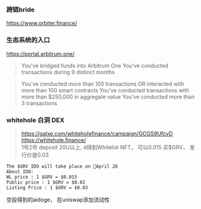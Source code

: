
### 跨链bride 
https://www.orbiter.finance/

### 生态系统的入口
https://portal.arbitrum.one/


>You’ve bridged funds into Arbitrum One
>You’ve conducted transactions during 9 distinct months

>You’ve conducted more than 100 transactions OR interacted with more than 100 smart contracts
>You’ve conducted transactions with more than $250,000 in aggregate value
> You’ve conducted more than 3 transactions


### whitehole 白洞 DEX
> https://galxe.com/whiteholefinance/campaign/GCGS9UfcvD  
> https://whitehole.finance/   
> 1号2号  deposit 20U以上, d得到Whitelist NFT， 可以0.015 买$GRV， 发行价是0.03

```
The $GRV IDO will take place on 📆April 26
About IDO: 
WL price : 1 $GRV = $0.015 
Public price : 1 $GRV = $0.02 
Listing Price : 1 $GRV = $0.03
```

空投得到的aidoge， 在uniswap添加流动性
